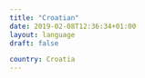 ```yaml
---
title: "Croatian"
date: 2019-02-08T12:36:34+01:00
layout: language
draft: false

country: Croatia
---
```


